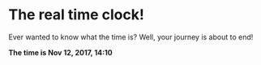 # The real time clock!

Ever wanted to know what the time is? Well, your journey is about to end!

**The time is Nov 12, 2017, 14:10**